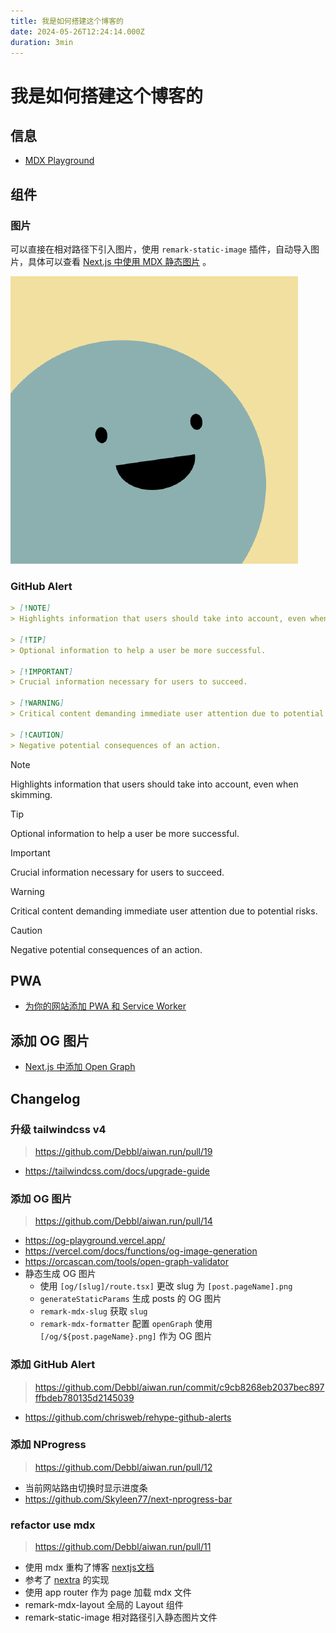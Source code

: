 ```yaml
---
title: 我是如何搭建这个博客的
date: 2024-05-26T12:24:14.000Z
duration: 3min
---
```


# 我是如何搭建这个博客的

## 信息

- [MDX Playground](https://mdxjs.com/playground/)

## 组件

### 图片

可以直接在相对路径下引入图片，使用 `remark-static-image` 插件，自动导入图片，具体可以查看 [Next.js 中使用 MDX 静态图片](/posts/nextjs-mdx-static-image) 。

![](./images/image.png)

### GitHub Alert

```md
> [!NOTE]  
> Highlights information that users should take into account, even when skimming.

> [!TIP]  
> Optional information to help a user be more successful.

> [!IMPORTANT]  
> Crucial information necessary for users to succeed.

> [!WARNING]  
> Critical content demanding immediate user attention due to potential risks.

> [!CAUTION]  
> Negative potential consequences of an action.
```

> [!NOTE]  
> Highlights information that users should take into account, even when skimming.

> [!TIP]  
> Optional information to help a user be more successful.

> [!IMPORTANT]  
> Crucial information necessary for users to succeed.

> [!WARNING]  
> Critical content demanding immediate user attention due to potential risks.

> [!CAUTION]  
> Negative potential consequences of an action.

## PWA

- [为你的网站添加 PWA 和 Service Worker](/posts/add-pwa-and-service-worker-for-your-site)

## 添加 OG 图片

- [Next.js 中添加 Open Graph](/posts/nextjs-add-open-graph)

## Changelog

### 升级 tailwindcss v4

> https://github.com/Debbl/aiwan.run/pull/19

- https://tailwindcss.com/docs/upgrade-guide

### 添加 OG 图片

> https://github.com/Debbl/aiwan.run/pull/14

- https://og-playground.vercel.app/
- https://vercel.com/docs/functions/og-image-generation
- https://orcascan.com/tools/open-graph-validator
- 静态生成 OG 图片
  - 使用 `[og/[slug]/route.tsx]` 更改 slug 为 `[post.pageName].png`
  - `generateStaticParams` 生成 posts 的 OG 图片
  - `remark-mdx-slug` 获取 `slug`
  - `remark-mdx-formatter` 配置 `openGraph` 使用 `[/og/${post.pageName}.png]` 作为 OG 图片

### 添加 GitHub Alert

> https://github.com/Debbl/aiwan.run/commit/c9cb8268eb2037bec897ffbdeb780135d2145039

- https://github.com/chrisweb/rehype-github-alerts

### 添加 NProgress

> https://github.com/Debbl/aiwan.run/pull/12

- 当前网站路由切换时显示进度条
- https://github.com/Skyleen77/next-nprogress-bar

### refactor use mdx

> https://github.com/Debbl/aiwan.run/pull/11

- 使用 mdx 重构了博客 [nextjs文档](https://nextjs.org/docs/app/building-your-application/configuring/mdx)
- 参考了 [nextra](https://github.com/shuding/nextra) 的实现
- 使用 app router 作为 page 加载 mdx 文件
- remark-mdx-layout 全局的 Layout 组件
- remark-static-image 相对路径引入静态图片文件

